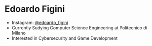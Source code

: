 # Edoardo Figini
- Instagram: [@edoardo_figini](https://www.instagram.com/edoardo_figini)
- Currently Sudying Computer Science Engineering at Politecnico di Milano
- Interested in Cybersecurity and Game Development

